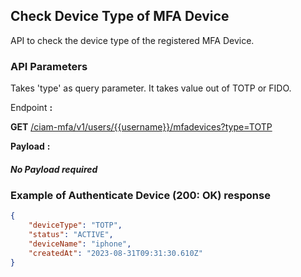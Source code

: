 ## Check Device Type of MFA Device

API to check the device type of the registered MFA Device.

### API Parameters

Takes 'type' as query parameter. It takes value out of TOTP or FIDO.

<!--
type: tab
titles: Request, Response
-->

Endpoint **:**

**GET** [/ciam-mfa/v1/users/{{username}}/mfadevices?type=TOTP](../api/?type=get&path=/users/{username}/mfadevices&branch=develop&version=2.0.0)

**Payload** **:**

##### No Payload required

<!--
type: tab
-->

### Example of Authenticate Device (200: OK) response

```json
{
    "deviceType": "TOTP",
    "status": "ACTIVE",
    "deviceName": "iphone",
    "createdAt": "2023-08-31T09:31:30.610Z"
}
```
<!-- type: tab-end -->